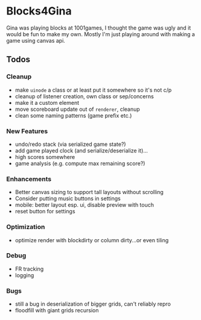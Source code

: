 # Blocks4Gina

Gina was playing blocks at 1001games, I thought the game was ugly and it would be fun to make my own. Mostly I'm just playing around with making a game using canvas api.

## Todos
### Cleanup
 - make `uinode` a class or at least put it somewhere so it's not c/p
 - cleanup of listener creation, own class or sep/concerns
 - make it a custom element
 - move scoreboard update out of `renderer`, cleanup
 - clean some naming patterns (game prefix etc.)

### New Features
 - undo/redo stack (via serialized game state?)
 - add game played clock (and serialize/deserialize it)...
 - high scores somewhere
 - game analysis (e.g. compute max remaining score?)

### Enhancements
 - Better canvas sizing to support tall layouts without scrolling
 - Consider putting music buttons in settings
 - mobile: better layout esp. ui, disable preview with touch
 - reset button for settings

### Optimization
 - optimize render with blockdirty or column dirty...or even tiling

### Debug
 - FR tracking
 - logging

### Bugs
 - still a bug in deserialization of bigger grids, can't reliably repro
 - floodfill with giant grids recursion
